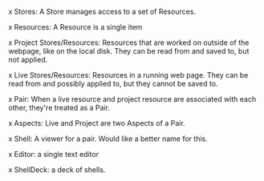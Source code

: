 x Stores: A Store manages access to a set of Resources.

x Resources: A Resource is a single item

x Project Stores/Resources: Resources that are worked on outside of the webpage, like on the local disk.  They can be read from and saved to, but not applied.

x Live Stores/Resources: Resources in a running web page.  They can be read from and possibly applied to, but they cannot be saved to.

x Pair: When a live resource and project resource are associated with each other, they're treated as a Pair.

x Aspects: Live and Project are two Aspects of a Pair.

x Shell: A viewer for a pair.  Would like a better name for this.

x Editor: a single text editor

x ShellDeck: a deck of shells.
